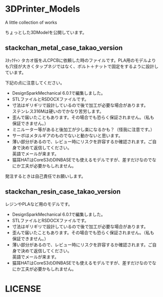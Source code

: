 # 3DPrinter_Models
 A little collection of works

ちょっとした3DModelを公開しています。


## stackchan_metal_case_takao_version

ｽﾀｯｸﾁｬﾝ タカオ版をJLCPCBに依頼した時のファイルです。PLA用のモデルよりも穴径が大きくタップネジではなく、ボルト＋ナットで固定をするように設計しています。

下記の点に注意してください。

- DesignSparkMechanical 6.0.1で編集しました。
- STLファイルとRSDOCXファイルです。
- 寸法はギリギリで設計しているので後で加工が必要な場合があります。<br>ステンレス316Mは硬いのでかなり苦労します。
- 歪んで届いたこともあります。その場合でも恐らく保証されません。（私も保証できません。）
- ミニルーター等があると後加工が少し楽になるかも？（怪我に注意です。）
- サーボはメタルギアのものでないと動かないと思います。
- 薄い部分があるので、レビュー時にリスクを許容するか確認されます。ご自身で決めて返信してください。<br>英語でメールが来ます。
- 猫耳HATはCoreS3のDINBASEでも使えるモデルですが、差すだけなのでなにか工夫が必要かもしれません。

発注するときは自己責任でお願いします。


## stackchan_resin_case_takao_version

レジンやPLAなど用のモデルです。

- DesignSparkMechanical 6.0.1で編集しました。
- STLファイルとRSDOCXファイルです。
- 寸法はギリギリで設計しているので後で加工が必要な場合があります。
- 歪んで届いたこともあります。その場合でも恐らく保証されません。（私も保証できません。）
- 薄い部分があるので、レビュー時にリスクを許容するか確認されます。ご自身で決めて返信してください。<br>英語でメールが来ます。
- 猫耳HATはCoreS3のDINBASEでも使えるモデルですが、差すだけなのでなにか工夫が必要かもしれません。


# LICENSE


